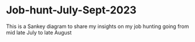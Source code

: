 # Job-hunt-July-Sept-2023
This is a Sankey diagram to share my insights on my job hunting going from mid late July to late August
